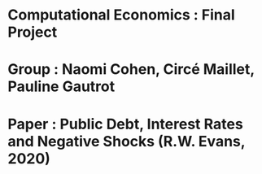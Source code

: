 # Computational Economics : Final Project 

# Group : Naomi Cohen, Circé Maillet, Pauline Gautrot

# Paper : Public Debt, Interest Rates and Negative Shocks (R.W. Evans, 2020)

